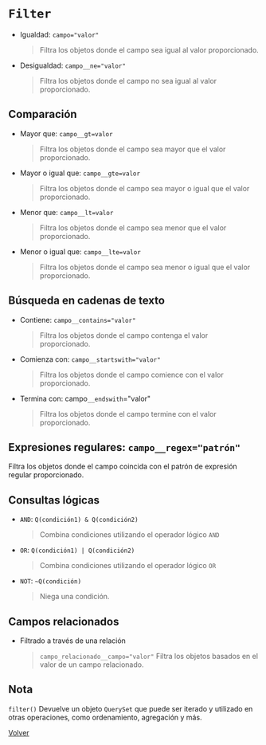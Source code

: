 # `Filter`

- Igualdad: `campo="valor"`
    > Filtra los objetos donde el campo sea igual al valor proporcionado.

- Desigualdad: `campo__ne="valor"`
    > Filtra los objetos donde el campo no sea igual al valor proporcionado.

## Comparación

- Mayor que: `campo__gt=valor`
    > Filtra los objetos donde el campo sea mayor que el valor proporcionado.

- Mayor o igual que: `campo__gte=valor`
    > Filtra los objetos donde el campo sea mayor o igual que el valor proporcionado.

- Menor que: `campo__lt=valor`
    > Filtra los objetos donde el campo sea menor que el valor proporcionado.

- Menor o igual que: `campo__lte=valor`
    > Filtra los objetos donde el campo sea menor o igual que el valor proporcionado.

## Búsqueda en cadenas de texto

- Contiene: `campo__contains="valor"`
    > Filtra los objetos donde el campo contenga el valor proporcionado.

- Comienza con: `campo__startswith="valor"`
    > Filtra los objetos donde el campo comience con el valor proporcionado.

- Termina con: campo`__endswith`="valor"
    > Filtra los objetos donde el campo termine con el valor proporcionado.

## Expresiones regulares: `campo__regex="patrón"`

Filtra los objetos donde el campo coincida con el patrón de expresión regular proporcionado.

## Consultas lógicas

- `AND`: `Q(condición1) & Q(condición2)`
    > Combina condiciones utilizando el operador lógico `AND`
- `OR`: `Q(condición1) | Q(condición2)`
    > Combina condiciones utilizando el operador lógico `OR`
- `NOT`: `~Q(condición)`
    > Niega una condición.

## Campos relacionados

- Filtrado a través de una relación
    > `campo_relacionado__campo="valor"`
    Filtra los objetos basados en el valor de un campo relacionado.

## Nota

`filter()` Devuelve un objeto `QuerySet` que puede ser iterado y utilizado en otras operaciones, como ordenamiento, agregación y más.

[Volver](../README.md)
